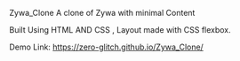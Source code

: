 Zywa_Clone
A clone of Zywa with minimal Content

Built Using HTML AND CSS , Layout made with CSS flexbox.

Demo Link: https://zero-glitch.github.io/Zywa_Clone/
